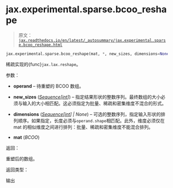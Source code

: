 # jax.experimental.sparse.bcoo_reshape

> 原文：[`jax.readthedocs.io/en/latest/_autosummary/jax.experimental.sparse.bcoo_reshape.html`](https://jax.readthedocs.io/en/latest/_autosummary/jax.experimental.sparse.bcoo_reshape.html)

```py
jax.experimental.sparse.bcoo_reshape(mat, *, new_sizes, dimensions=None)
```

稀疏实现的{func}`jax.lax.reshape`。

参数：

+   **operand** – 待重塑的 BCOO 数组。

+   **new_sizes** ([*Sequence*](https://docs.python.org/3/library/collections.abc.html#collections.abc.Sequence "(在 Python v3.12 中)")*[*[*int*](https://docs.python.org/3/library/functions.html#int "(在 Python v3.12 中)")*]*) – 指定结果形状的整数序列。最终数组的大小必须与输入的大小相匹配。这必须指定为批量、稀疏和密集维度不混合的形式。

+   **dimensions** ([*Sequence*](https://docs.python.org/3/library/collections.abc.html#collections.abc.Sequence "(在 Python v3.12 中)")*[*[*int*](https://docs.python.org/3/library/functions.html#int "(在 Python v3.12 中)")*]* *|* *None*) – 可选的整数序列，指定输入形状的排列顺序。如果指定，长度必须与`operand.shape`相匹配。此外，维度必须仅在 mat 的相似维度之间进行排列：批量、稀疏和密集维度不能混合排列。

+   **mat** (*BCOO*)

返回：

重塑后的数组。

返回类型：

输出
